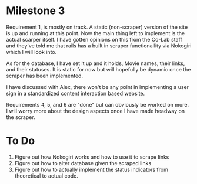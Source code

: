 # Milestone 3

Requirement 1, is mostly on track. A static (non-scraper) version of the site is up and running at this point. Now the main thing left to implement is the actual scarper itself. I have gotten opinions on this from the Co-Lab staff and they've told me that rails has a built in scraper functionallity via Nokogiri which I will look into.

As for the database, I have set it up and it holds, Movie names, their links, and their statuses. It is static for now but will hopefully be dynamic once the scraper has been implemented.

I have discussed with Alex, there won't be any point in implementing a user sign in a standardized content interaction based website.

Requirements 4, 5, and 6 are "done" but can obviously be worked on more. I will worry more about the design aspects once I have made headway on the scraper.

# To Do

1) Figure out how Nokogiri works and how to use it to scrape links
2) Figure out how to alter database given the scraped links
3) Figure out how to actually implement the status indicators from theoretical to actual code.
